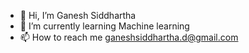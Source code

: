 - 👋 Hi, I’m Ganesh Siddhartha
- 🌱 I’m currently learning Machine learning
- 📫 How to reach me ganeshsiddhartha.d@gmail.com

<!---
siddu1441/siddu1441 is a ✨ special ✨ repository because its `README.md` (this file) appears on your GitHub profile.
You can click the Preview link to take a look at your changes.
--->
